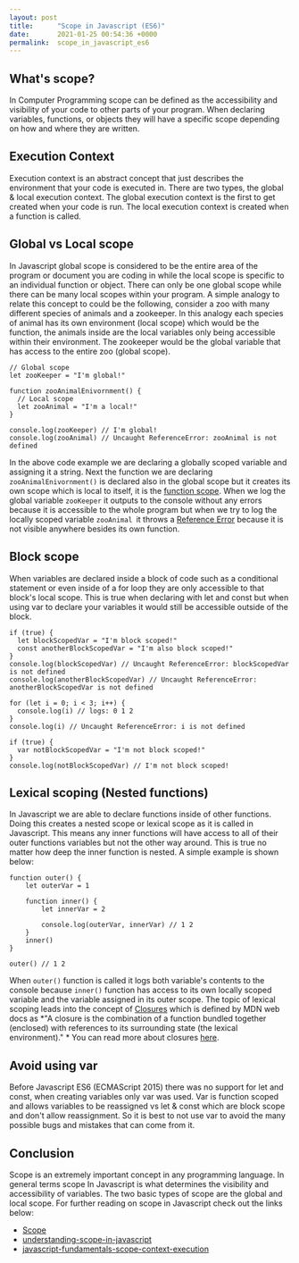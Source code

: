 ```yaml
---
layout: post
title:      "Scope in Javascript (ES6)"
date:       2021-01-25 00:54:36 +0000
permalink:  scope_in_javascript_es6
---
```



## What's scope?
In Computer Programming scope can be defined as the accessibility and visibility of your code to other parts of your program. When declaring variables, functions, or objects they will have a specific scope depending on how and where they are written.

## Execution Context
Execution context is an abstract concept that just describes the environment that your code is executed in. There are two types, the global & local execution context. The global execution context is the first to get created when your code is run. The local execution context is created when a function is called.

## Global vs Local scope
In Javascript global scope is considered to be the entire area of the program or document you are coding in while the local scope is specific to an individual function or object. There can only be one global scope while there can be many local scopes within your program. A simple analogy to relate this concept to could be the following, consider a  zoo with many different species of animals and a zookeeper. In this analogy each species of animal has its own environment (local scope) which would be the function, the animals inside are the local variables only being accessible within their environment. The zookeeper would be the global variable that has access to the entire zoo (global scope).

```
// Global scope
let zooKeeper = "I'm global!"

function zooAnimalEnivornment() {
  // Local scope
  let zooAnimal = "I'm a local!"
}

console.log(zooKeeper) // I'm global!
console.log(zooAnimal) // Uncaught ReferenceError: zooAnimal is not defined
```

In the above code example we are declaring a globally scoped variable and assigning it a string. Next the function we are declaring `zooAnimalEnivornment()` is declared also in the global scope but it creates its own scope which is local to itself, it is the [function scope](https://developer.mozilla.org/en-US/docs/Web/JavaScript/Guide/Functions#function_scope). When we log the global variable `zooKeeper` it outputs to the console without any errors because it is accessible to the whole program but when we try to log the locally scoped variable `zooAnimal `it throws a [Reference Error](https://developer.mozilla.org/en-US/docs/Web/JavaScript/Reference/Errors/Not_defined) because it is not visible anywhere besides its own function.

## Block scope
When variables are declared inside a block of code such as a conditional statement or even inside of a for loop they are only accessible to that block's local scope. This is true when declaring with let and const but when using var to declare your variables it would still be accessible outside of the block.
```
if (true) {
  let blockScopedVar = "I'm block scoped!"
  const anotherBlockScopedVar = "I'm also block scoped!"
}
console.log(blockScopedVar) // Uncaught ReferenceError: blockScopedVar is not defined
console.log(anotherBlockScopedVar) // Uncaught ReferenceError: anotherBlockScopedVar is not defined

for (let i = 0; i < 3; i++) {
  console.log(i) // logs: 0 1 2
}
console.log(i) // Uncaught ReferenceError: i is not defined

if (true) {
  var notBlockScopedVar = "I'm not block scoped!"
}
console.log(notBlockScopedVar) // I'm not block scoped!
```


## Lexical scoping (Nested functions)
In Javascript we are able to declare functions inside of other functions. Doing this creates a nested scope or lexical scope as it is called in Javascript. This means any inner functions will have access to all of their outer functions variables but not the other way around. This is true no matter how deep the inner function is nested. A simple example is shown below:
```
function outer() {
    let outerVar = 1
    
    function inner() {
        let innerVar = 2
        
        console.log(outerVar, innerVar) // 1 2
    }
    inner()
}

outer() // 1 2
```
When `outer()` function is called it logs both variable's contents to the console because `inner()` function has access to its own locally scoped variable and the variable assigned in its outer scope. The topic of lexical scoping leads into the concept of [Closures](https://developer.mozilla.org/en-US/docs/Web/JavaScript/Closures) which is defined by MDN web docs as *"A closure is the combination of a function bundled together (enclosed) with references to its surrounding state (the lexical environment)." * You can read more about closures [here](https://developer.mozilla.org/en-US/docs/Web/JavaScript/Closures).

## Avoid using var
Before Javascript ES6 (ECMAScript 2015) there was no support for let and const, when creating variables only var was used.  Var is function scoped and allows variables to be reassigned vs let & const which are block scope and don't allow reassignment. So it is best to not use var to avoid the many possible bugs and mistakes that can come from it.


## Conclusion
Scope is an extremely important concept in any programming language. In general terms scope In Javascript is what determines the visibility and accessibility of variables. The two basic types of scope are the global and local scope. For further reading on scope in Javascript check out the links below:

* [Scope](https://developer.mozilla.org/en-US/docs/Glossary/Scope)
* [understanding-scope-in-javascript](https://scotch.io/tutorials/understanding-scope-in-javascript)<br>
* [javascript-fundamentals-scope-context-execution](https://levelup.gitconnected.com/learn-javascript-fundamentals-scope-context-execution-context-9fe8673b3164)
